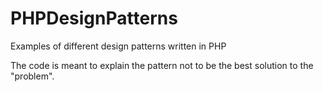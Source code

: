 # PHPDesignPatterns
Examples of different design patterns written in PHP

The code is meant to explain the pattern not to be the best solution to the "problem".
